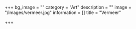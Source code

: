 +++
bg_image = ""
category = "Art"
description = ""
image = "/images/vermeer.jpg"
information = []
title = "Vermeer"

+++

